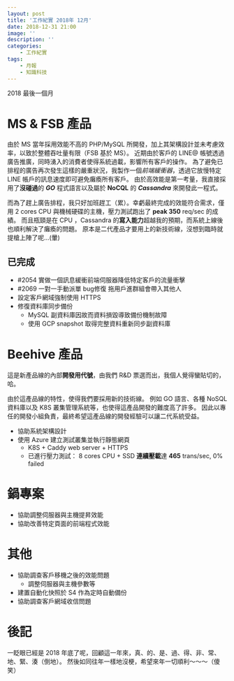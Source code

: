```yaml
---
layout: post
title: '工作紀實 2018年 12月'
date: 2018-12-31 21:00
image: ''
description: ''
categories:
    - 工作紀實
tags:
    - 月報
    - 知識科技
---
```


2018 最後一個月

# MS & FSB 產品

由於 MS 當年採用效能不高的 PHP/MySQL 所開發，加上其架構設計並未考慮效率，以致於整體吞吐量有限（FSB 基於 MS）。
近期由於客戶的 LINE@ 帳號透過廣告推廣，同時湧入的消費者使得系統過載，影響所有客戶的操作。
為了避免已排程的廣告再次發生這樣的嚴重狀況，我製作一個*前端緩衝器*，透過它放慢特定 LINE 帳戶的訊息速度即可避免癱瘓所有客戶。
由於高效能是第一考量，我直接採用了**沒碰過**的 ***GO*** 程式語言以及屬於 **NoCQL** 的 ***Cassandra*** 來開發此一程式。

而為了趕上廣告排程，我只好加班趕工（累）。幸虧最終完成的效能符合需求，僅用 2 cores CPU 與機械硬碟的主機，壓力測試跑出了 **peak 350** req/sec 的成績。
而且瓶頸是在 CPU ，Cassandra 的**寫入能力**超越我的預期，而系統上線後也順利解決了癱瘓的問題。
原本是二代產品才要用上的新技術線，沒想到臨時就提槍上陣了呢...(暈)

## 已完成

* #2054 實做一個訊息緩衝前端伺服器降低特定客戶的流量衝擊
* #2069 一對一手動派單 bug修復 拖用戶進群組會帶入其他人
* 設定客戶網域強制使用 HTTPS
* 修復資料庫同步備份
    + MySQL 副資料庫因故而資料損毀導致備份機制故障
    + 使用 GCP snapshot 取得完整資料重新同步副資料庫

# Beehive 產品

這是新產品線的內部**開發用代號**，由我們 R&D 票選而出，我個人覺得蠻貼切的，哈。

由於這產品線的特性，使得我們要採用新的技術線。
例如 GO 語言、各種 NoSQL 資料庫以及 K8S 叢集管理系統等，也使得這產品開發的難度高了許多。
因此以專任的開發小組負責，最終希望這產品線的開發經驗可以讓二代系統受益。

* 協助系統架構設計
* 使用 Azure 建立測試叢集並執行靜態網頁
    + K8S + Caddy web server + HTTPS
    + 已進行壓力測試： 8 cores CPU + SSD **連續壓載**達 **465** trans/sec, 0% failed

# 鍋專案

* 協助調整伺服器與主機提昇效能
* 協助改善特定頁面的前端程式效能

# 其他

* 協助調查客戶移機之後的效能問題
    + 調整伺服器與主機參數等
* 建置自動化快照於 S4 作為定時自動備份
* 協助調查客戶網域收信問題

# 後記

一眨眼已經是 2018 年底了呢，回顧這一年來，真、的、是、過、得、非、常、地、緊、湊（倒地）。
然後如同往年一樣地沒梗，希望來年一切順利～～～（傻笑）
